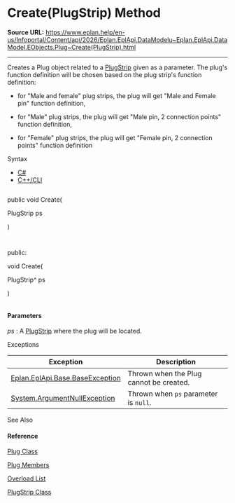 # Create(PlugStrip) Method

**Source URL:** https://www.eplan.help/en-us/Infoportal/Content/api/2026/Eplan.EplApi.DataModelu~Eplan.EplApi.DataModel.EObjects.Plug~Create(PlugStrip).html

---

Creates a Plug object related to a [PlugStrip](Eplan.EplApi.DataModelu~Eplan.EplApi.DataModel.EObjects.PlugStrip.html) given as a parameter. The plug's function definition will be chosen based on the plug strip's function definition:

- for "Male and female" plug strips, the plug will get "Male and Female pin" function definition,

- for "Male" plug strips, the plug will get "Male pin, 2 connection points" function definition,

- for "Female" plug strips, the plug will get "Female pin, 2 connection points" function definition

Syntax

- [C#](#i-syntax-CS)
- [C++/CLI](#i-syntax-CPP2005)

```
```
public void Create( 
   PlugStrip ps
)
```
```

```
```
public:
void Create( 
   PlugStrip^ ps
)
```
```

#### Parameters

*ps*
:   A [PlugStrip](Eplan.EplApi.DataModelu~Eplan.EplApi.DataModel.EObjects.PlugStrip.html) where the plug will be located.

Exceptions

| Exception | Description |
| --- | --- |
| [Eplan.EplApi.Base.BaseException](Eplan.EplApi.Baseu~Eplan.EplApi.Base.BaseException.html) | Thrown when the Plug cannot be created. |
| [System.ArgumentNullException](#) | Thrown when `ps` parameter is `null`. |



See Also

#### Reference

[Plug Class](Eplan.EplApi.DataModelu~Eplan.EplApi.DataModel.EObjects.Plug.html)
  
[Plug Members](Eplan.EplApi.DataModelu~Eplan.EplApi.DataModel.EObjects.Plug_members.html)
  
[Overload List](Eplan.EplApi.DataModelu~Eplan.EplApi.DataModel.EObjects.Plug~Create.html)
  
[PlugStrip Class](Eplan.EplApi.DataModelu~Eplan.EplApi.DataModel.EObjects.PlugStrip.html)